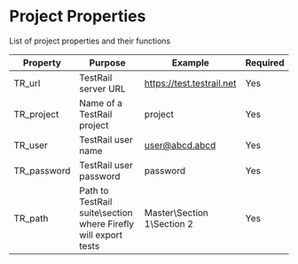 
# Project Properties
List of project properties and their functions

| Property | Purpose  					| Example				 | Required |
|----------|----------------------------|------------------------|----------|
| TR_url   | TestRail server URL        | https://test.testrail.net  	 | Yes		|
| TR_project| Name of a TestRail project| project| Yes
| TR_user| TestRail user name| user@abcd.abcd| Yes
| TR_password| TestRail user password| password | Yes
| TR_path | Path to TestRail suite\section where Firefly will export tests | Master\Section 1\Section 2 | Yes
